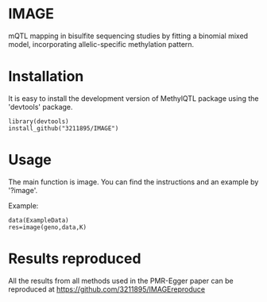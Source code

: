 # IMAGE
mQTL mapping in bisulfite sequencing studies by fitting a binomial mixed model, incorporating allelic-specific methylation pattern.

# Installation
It is easy to install the development version of MethylQTL package using the 'devtools' package.
```
library(devtools)
install_github("3211895/IMAGE")
```
# Usage
The main function is image. You can find the instructions and an example by '?image'.

Example:
```
data(ExampleData)
res=image(geno,data,K)
```
# Results reproduced
All the results from all methods used in the PMR-Egger paper can be reproduced at https://github.com/3211895/IMAGEreproduce


